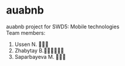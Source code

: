 # auabnb
auabnb project for SWD5: Mobile technologies<br>
Team members:
  1. Ussen N. 👨🏻‍💻
  2. Zhabytay B.🙎🏾‍♂️👞👞👞
  3. Saparbayeva M. 👩🏻‍🏫
